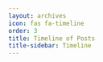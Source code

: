 ```yaml
---
layout: archives
icon: fas fa-timeline
order: 3
title: Timeline of Posts
title-sidebar: Timeline
---
```

